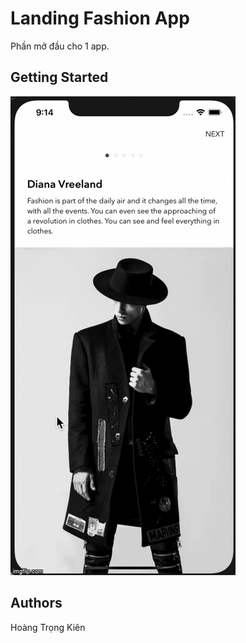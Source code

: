 

# Landing Fashion App

Phần mở đầu cho 1 app.

## Getting Started

![img](https://github.com/htkien2511/landingFashionApp/blob/master/3zgf8f.gif)


## Authors

Hoàng Trọng Kiên

